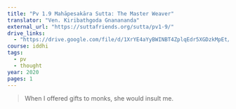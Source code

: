 ```yaml
---
title: "Pv 1.9 Mahāpesakāra Sutta: The Master Weaver"
translator: "Ven. Kiribathgoda Gnanananda"
external_url: "https://suttafriends.org/sutta/pv1-9/"
drive_links:
  - "https://drive.google.com/file/d/1XrYE4aYyBWINBT4ZplqEdr5XGDzkMpEt/view?usp=drivesdk"
course: iddhi
tags:
  - pv
  - thought
year: 2020
pages: 1
---
```


> When I offered gifts to monks, she would insult me.
